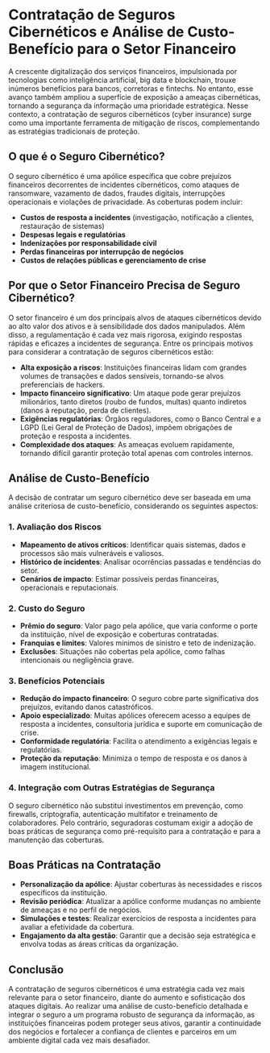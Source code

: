 # Contratação de Seguros Cibernéticos e Análise de Custo-Benefício para o Setor Financeiro

A crescente digitalização dos serviços financeiros, impulsionada por tecnologias como inteligência artificial, big data e blockchain, trouxe inúmeros benefícios para bancos, corretoras e fintechs. No entanto, esse avanço também ampliou a superfície de exposição a ameaças cibernéticas, tornando a segurança da informação uma prioridade estratégica. Nesse contexto, a contratação de seguros cibernéticos (cyber insurance) surge como uma importante ferramenta de mitigação de riscos, complementando as estratégias tradicionais de proteção.

## O que é o Seguro Cibernético?

O seguro cibernético é uma apólice específica que cobre prejuízos financeiros decorrentes de incidentes cibernéticos, como ataques de ransomware, vazamento de dados, fraudes digitais, interrupções operacionais e violações de privacidade. As coberturas podem incluir:

- **Custos de resposta a incidentes** (investigação, notificação a clientes, restauração de sistemas)
- **Despesas legais e regulatórias**
- **Indenizações por responsabilidade civil**
- **Perdas financeiras por interrupção de negócios**
- **Custos de relações públicas e gerenciamento de crise**

## Por que o Setor Financeiro Precisa de Seguro Cibernético?

O setor financeiro é um dos principais alvos de ataques cibernéticos devido ao alto valor dos ativos e à sensibilidade dos dados manipulados. Além disso, a regulamentação é cada vez mais rigorosa, exigindo respostas rápidas e eficazes a incidentes de segurança. Entre os principais motivos para considerar a contratação de seguros cibernéticos estão:

- **Alta exposição a riscos**: Instituições financeiras lidam com grandes volumes de transações e dados sensíveis, tornando-se alvos preferenciais de hackers.
- **Impacto financeiro significativo**: Um ataque pode gerar prejuízos milionários, tanto diretos (roubo de fundos, multas) quanto indiretos (danos à reputação, perda de clientes).
- **Exigências regulatórias**: Órgãos reguladores, como o Banco Central e a LGPD (Lei Geral de Proteção de Dados), impõem obrigações de proteção e resposta a incidentes.
- **Complexidade dos ataques**: As ameaças evoluem rapidamente, tornando difícil garantir proteção total apenas com controles internos.

## Análise de Custo-Benefício

A decisão de contratar um seguro cibernético deve ser baseada em uma análise criteriosa de custo-benefício, considerando os seguintes aspectos:

### 1. **Avaliação dos Riscos**

- **Mapeamento de ativos críticos**: Identificar quais sistemas, dados e processos são mais vulneráveis e valiosos.
- **Histórico de incidentes**: Analisar ocorrências passadas e tendências do setor.
- **Cenários de impacto**: Estimar possíveis perdas financeiras, operacionais e reputacionais.

### 2. **Custo do Seguro**

- **Prêmio do seguro**: Valor pago pela apólice, que varia conforme o porte da instituição, nível de exposição e coberturas contratadas.
- **Franquias e limites**: Valores mínimos de sinistro e teto de indenização.
- **Exclusões**: Situações não cobertas pela apólice, como falhas intencionais ou negligência grave.

### 3. **Benefícios Potenciais**

- **Redução do impacto financeiro**: O seguro cobre parte significativa dos prejuízos, evitando danos catastróficos.
- **Apoio especializado**: Muitas apólices oferecem acesso a equipes de resposta a incidentes, consultoria jurídica e suporte em comunicação de crise.
- **Conformidade regulatória**: Facilita o atendimento a exigências legais e regulatórias.
- **Proteção da reputação**: Minimiza o tempo de resposta e os danos à imagem institucional.

### 4. **Integração com Outras Estratégias de Segurança**

O seguro cibernético não substitui investimentos em prevenção, como firewalls, criptografia, autenticação multifator e treinamento de colaboradores. Pelo contrário, seguradoras costumam exigir a adoção de boas práticas de segurança como pré-requisito para a contratação e para a manutenção das coberturas.

## Boas Práticas na Contratação

- **Personalização da apólice**: Ajustar coberturas às necessidades e riscos específicos da instituição.
- **Revisão periódica**: Atualizar a apólice conforme mudanças no ambiente de ameaças e no perfil de negócios.
- **Simulações e testes**: Realizar exercícios de resposta a incidentes para avaliar a efetividade da cobertura.
- **Engajamento da alta gestão**: Garantir que a decisão seja estratégica e envolva todas as áreas críticas da organização.

## Conclusão

A contratação de seguros cibernéticos é uma estratégia cada vez mais relevante para o setor financeiro, diante do aumento e sofisticação dos ataques digitais. Ao realizar uma análise de custo-benefício detalhada e integrar o seguro a um programa robusto de segurança da informação, as instituições financeiras podem proteger seus ativos, garantir a continuidade dos negócios e fortalecer a confiança de clientes e parceiros em um ambiente digital cada vez mais desafiador.